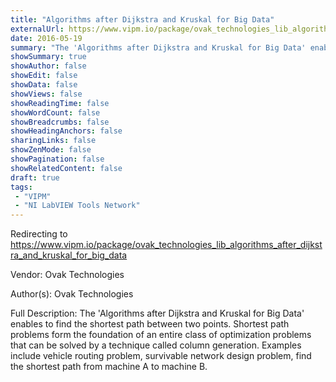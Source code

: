 ```yaml
---
title: "Algorithms after Dijkstra and Kruskal for Big Data"
externalUrl: https://www.vipm.io/package/ovak_technologies_lib_algorithms_after_dijkstra_and_kruskal_for_big_data
date: 2016-05-19
summary: "The 'Algorithms after Dijkstra and Kruskal for Big Data' enables to find the shortest path between two points."
showSummary: true
showAuthor: false
showEdit: false
showData: false
showViews: false
showReadingTime: false
showWordCount: false
showBreadcrumbs: false
showHeadingAnchors: false
sharingLinks: false
showZenMode: false
showPagination: false
showRelatedContent: false
draft: true
tags:
 - "VIPM"
 - "NI LabVIEW Tools Network"
---
```


Redirecting to https://www.vipm.io/package/ovak_technologies_lib_algorithms_after_dijkstra_and_kruskal_for_big_data

Vendor: Ovak Technologies

Author(s): Ovak Technologies
 
Full Description:
The 'Algorithms after Dijkstra and Kruskal for Big Data' enables to find the shortest path between two points. Shortest path problems form the foundation of an entire class of optimization problems that can be solved by a technique called column generation. Examples include vehicle routing problem, survivable network design problem, find the shortest path from machine A to machine B.